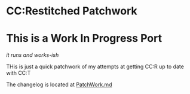 # CC:Restitched Patchwork
# This is a Work In Progress Port
*it runs and works-ish*

THis is just a quick patchwork of my attempts at getting CC:R up to date with CC:T

The changelog is located at [PatchWork.md](patchwork.md)